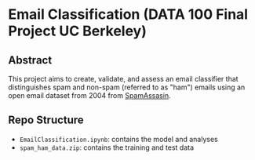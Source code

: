 # Email Classification (DATA 100 Final Project UC Berkeley)

## Abstract
This project aims to create, validate, and assess an email classifier that distinguishes spam and non-spam (referred to as "ham") emails using an open email dataset from 2004 from <a href="https://spamassassin.apache.org/old/publiccorpus/"> SpamAssasin</a>.

## Repo Structure
- `EmailClassification.ipynb`: contains the model and analyses
- `spam_ham_data.zip`: contains the training and test data
